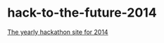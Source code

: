 hack-to-the-future-2014
=======================

<a href="http://stefanhayden.github.io/hack-to-the-future-2014/">The yearly hackathon site for 2014</a>


